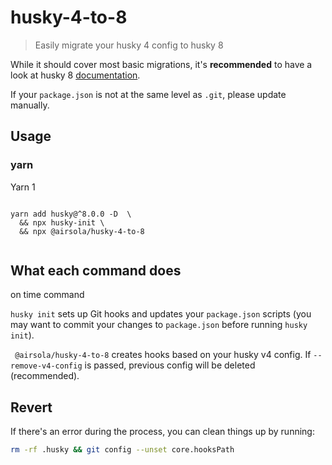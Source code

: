 # husky-4-to-8

> Easily migrate your husky 4 config to husky 8

While it should cover most basic migrations, it's **recommended** to have a look at husky 8 [documentation](https://typicode.github.io/husky).

If your `package.json` is not at the same level as `.git`, please update manually.

## Usage

### yarn

Yarn 1

```shell

yarn add husky@^8.0.0 -D  \
  && npx husky-init \
  && npx @airsola/husky-4-to-8
  
```

## What each command does

on time command

`husky init` sets up Git hooks and updates your `package.json` scripts (you may want to commit your changes to `package.json` before running `husky init`).

` @airsola/husky-4-to-8` creates hooks based on your husky v4 config. If `--remove-v4-config` is passed, previous config will be deleted (recommended).

## Revert

If there's an error during the process, you can clean things up by running:

```sh
rm -rf .husky && git config --unset core.hooksPath
```
